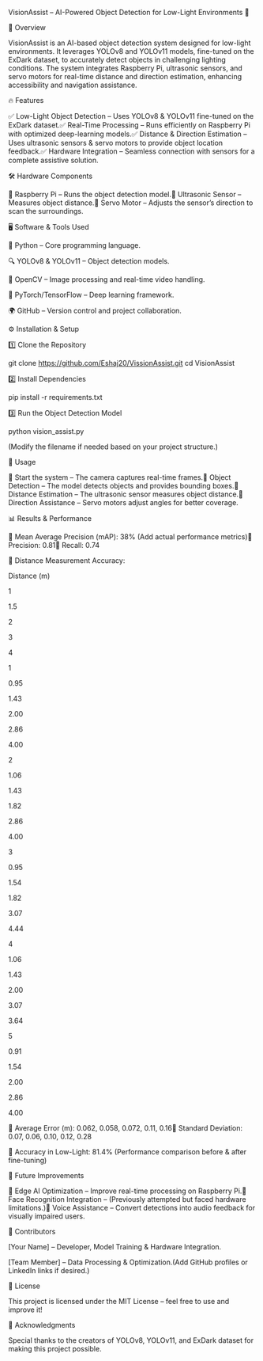 VisionAssist – AI-Powered Object Detection for Low-Light Environments  🚀

📌 Overview

VisionAssist is an AI-based object detection system designed for low-light environments. It leverages YOLOv8 and YOLOv11 models, fine-tuned on the ExDark dataset, to accurately detect objects in challenging lighting conditions. The system integrates Raspberry Pi, ultrasonic sensors, and servo motors for real-time distance and direction estimation, enhancing accessibility and navigation assistance.

🔥 Features

✅ Low-Light Object Detection – Uses YOLOv8 & YOLOv11 fine-tuned on the ExDark dataset.✅ Real-Time Processing – Runs efficiently on Raspberry Pi with optimized deep-learning models.✅ Distance & Direction Estimation – Uses ultrasonic sensors & servo motors to provide object location feedback.✅ Hardware Integration – Seamless connection with sensors for a complete assistive solution.

🛠 Hardware Components

🔹 Raspberry Pi – Runs the object detection model.🔹 Ultrasonic Sensor – Measures object distance.🔹 Servo Motor – Adjusts the sensor’s direction to scan the surroundings.

🖥 Software & Tools Used

🐍 Python – Core programming language.

🔍 YOLOv8 & YOLOv11 – Object detection models.

📸 OpenCV – Image processing and real-time video handling.

🧠 PyTorch/TensorFlow – Deep learning framework.

🌍 GitHub – Version control and project collaboration.

⚙ Installation & Setup

1️⃣ Clone the Repository

git clone https://github.com/Eshaj20/VissionAssist.git
cd VisionAssist

2️⃣ Install Dependencies

pip install -r requirements.txt

3️⃣ Run the Object Detection Model

python vision_assist.py

(Modify the filename if needed based on your project structure.)

🎯 Usage

🔹 Start the system – The camera captures real-time frames.🔹 Object Detection – The model detects objects and provides bounding boxes.🔹 Distance Estimation – The ultrasonic sensor measures object distance.🔹 Direction Assistance – Servo motors adjust angles for better coverage.

📊 Results & Performance

📌 Mean Average Precision (mAP): 38% (Add actual performance metrics)📌 Precision: 0.81📌 Recall: 0.74

📌 Distance Measurement Accuracy:

Distance (m)

1

1.5

2

3

4

1

0.95

1.43

2.00

2.86

4.00

2

1.06

1.43

1.82

2.86

4.00

3

0.95

1.54

1.82

3.07

4.44

4

1.06

1.43

2.00

3.07

3.64

5

0.91

1.54

2.00

2.86

4.00

🔹 Average Error (m): 0.062, 0.058, 0.072, 0.11, 0.16🔹 Standard Deviation: 0.07, 0.06, 0.10, 0.12, 0.28

📌 Accuracy in Low-Light: 81.4% (Performance comparison before & after fine-tuning)

🚀 Future Improvements

🔹 Edge AI Optimization – Improve real-time processing on Raspberry Pi.🔹 Face Recognition Integration – (Previously attempted but faced hardware limitations.)🔹 Voice Assistance – Convert detections into audio feedback for visually impaired users.

👥 Contributors

[Your Name] – Developer, Model Training & Hardware Integration.

[Team Member] – Data Processing & Optimization.(Add GitHub profiles or LinkedIn links if desired.)

📜 License

This project is licensed under the MIT License – feel free to use and improve it!

🙌 Acknowledgments

Special thanks to the creators of YOLOv8, YOLOv11, and ExDark dataset for making this project possible.
